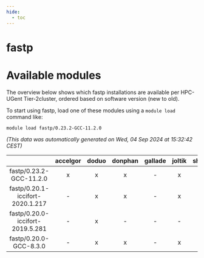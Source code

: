 ```yaml
---
hide:
  - toc
---
```


fastp
=====

# Available modules


The overview below shows which fastp installations are available per HPC-UGent Tier-2cluster, ordered based on software version (new to old).

To start using fastp, load one of these modules using a `module load` command like:

```shell
module load fastp/0.23.2-GCC-11.2.0
```

*(This data was automatically generated on Wed, 04 Sep 2024 at 15:32:42 CEST)*  

| |accelgor|doduo|donphan|gallade|joltik|shinx|skitty|
| :---: | :---: | :---: | :---: | :---: | :---: | :---: | :---: |
|fastp/0.23.2-GCC-11.2.0|x|x|x|-|x|-|x|
|fastp/0.20.1-iccifort-2020.1.217|-|x|x|-|x|-|-|
|fastp/0.20.0-iccifort-2019.5.281|-|x|-|-|-|-|-|
|fastp/0.20.0-GCC-8.3.0|-|x|x|-|x|-|x|
